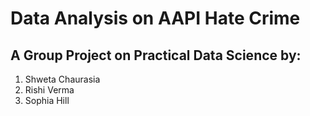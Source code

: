 # Data Analysis on AAPI Hate Crime
## A Group Project on Practical Data Science by:
1. Shweta Chaurasia
2. Rishi Verma
3. Sophia Hill
